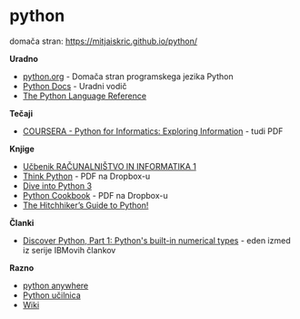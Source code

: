 # python

domača stran:
https://mitjaiskric.github.io/python/

**Uradno**
* [python.org](http://www.python.org/) - Domača stran programskega jezika Python
* [Python Docs](https://docs.python.org) - Uradni vodič
* [The Python Language Reference](https://docs.python.org/3/reference/index.html#reference-index) 

**Tečaji**
* [COURSERA - Python for Informatics: Exploring Information](http://www.pythonlearn.com/html-270/) - tudi PDF

**Knjige**
* [Učbenik RAČUNALNIŠTVO IN INFORMATIKA 1](http://lusy.fri.uni-lj.si/ucbenik/RIN1/index.html)
* [Think Python](http://www.greenteapress.com/thinkpython2/html/index.html) - PDF na Dropbox-u
* [Dive into Python 3](http://www.diveintopython3.net/)
* [Python Cookbook](http://chimera.labs.oreilly.com/books/1230000000393/index.html) - PDF na Dropbox-u
* [The Hitchhiker’s Guide to Python!](http://docs.python-guide.org/)

**Članki**
* [Discover Python, Part 1: Python's built-in numerical types](http://www.ibm.com/developerworks/library/os-python1/) - eden izmed iz serije IBMovih člankov

**Razno**
* [python anywhere](https://www.pythonanywhere.com)
* [Python učilnica](http://student.pfmb.uni-mb.si/%7Ejturnsek/python/index.html)
* [Wiki](https://wiki.python.org/moin/BeginnersGuide/Programmers)
